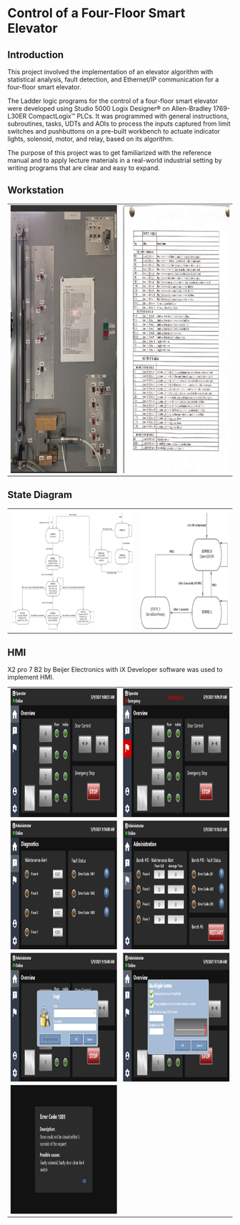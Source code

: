 # Control of a Four-Floor Smart Elevator

## Introduction

This project involved the implementation of an elevator algorithm with statistical analysis, fault 
detection, and Ethernet/IP communication for a four-floor smart elevator.

The Ladder logic programs for the control of a four-floor smart elevator were
developed using Studio 5000 Logix Designer® on Allen-Bradley 1769-L30ER CompactLogix™ PLCs. It was 
programmed with general instructions, subroutines, tasks, UDTs and AOIs to process the inputs 
captured from limit switches and pushbuttons on a pre-built workbench to actuate indicator lights, 
solenoid, motor, and relay, based on its algorithm.

The purpose of this project was to get familiarized with the reference manual and to apply lecture 
materials in a real-world industrial setting by writing programs that are clear and easy to expand.

## Workstation

<table>
	<tr>
		<td><img src="https://raw.githubusercontent.com/tylim2946/BCIT/main/ROBT4456-PLC-Applications/FinalProject/Photos/workstation.jpg" width="450" height="600"></td>
		<td><img src="https://raw.githubusercontent.com/tylim2946/BCIT/main/ROBT4456-PLC-Applications/FinalProject/Photos/input_output_table.jpg" width="450" height="600"></td>
	</tr>
</table>

## State Diagram

<table>
	<tr>
		<td><img src="https://raw.githubusercontent.com/tylim2946/BCIT/main/ROBT4456-PLC-Applications/FinalProject/StateDiagram/main_elevator_logic.jpg" width="480" height="270"></td>
		<td><img src="https://raw.githubusercontent.com/tylim2946/BCIT/main/ROBT4456-PLC-Applications/FinalProject/StateDiagram/door_control.jpg" width="350" height="270"></td>
	</tr>
</table>

## HMI

X2 pro 7 B2 by Beijer Electronics with iX Developer software was used to implement HMI.

<table>
	<tr>
		<td><img src="https://raw.githubusercontent.com/tylim2946/BCIT/main/ROBT4456-PLC-Applications/FinalProject/Screenshots/Overview.png" width="480" height="288"></td>
		<td><img src="https://raw.githubusercontent.com/tylim2946/BCIT/main/ROBT4456-PLC-Applications/FinalProject/Screenshots/Emergency.png" width="480" height="288"></td>
	</tr>
  <tr>
		<td><img src="https://raw.githubusercontent.com/tylim2946/BCIT/main/ROBT4456-PLC-Applications/FinalProject/Screenshots/Diagnostics.png" width="480" height="288"></td>
		<td><img src="https://raw.githubusercontent.com/tylim2946/BCIT/main/ROBT4456-PLC-Applications/FinalProject/Screenshots/Administration.png" width="480" height="288"></td>
	</tr>
  <tr>
		<td><img src="https://raw.githubusercontent.com/tylim2946/BCIT/main/ROBT4456-PLC-Applications/FinalProject/Screenshots/LogIn.png" width="480" height="288"></td>
		<td><img src="https://raw.githubusercontent.com/tylim2946/BCIT/main/ROBT4456-PLC-Applications/FinalProject/Screenshots/Settings.png" width="480" height="288"></td>
	</tr>
  <tr>
		<td><img src="https://raw.githubusercontent.com/tylim2946/BCIT/main/ROBT4456-PLC-Applications/FinalProject/Screenshots/Dialog.png" width="480" height="288"></td>
	</tr>
</table>
